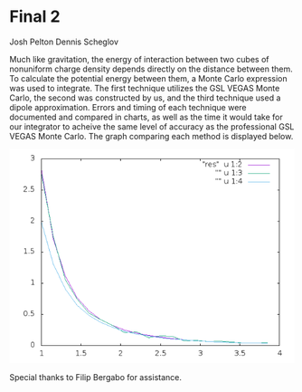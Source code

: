# Final 2
  Josh Pelton Dennis Scheglov

  Much like gravitation, the energy of interaction between two cubes of nonuniform charge density depends directly on the distance between them. To calculate the potential energy between them, a Monte Carlo expression was used to integrate. The first technique utilizes the GSL VEGAS Monte Carlo, the second was constructed by us, and the third technique used a dipole approximation. Errors and timing of each technique were documented and compared in charts, as well as the time it would take for our integrator to acheive the same level of accuracy as the professional GSL VEGAS Monte Carlo. The graph comparing each method is displayed below.

![Energy of Interaction as Measured with Three Techniques](vegas.png)

Special thanks to Filip Bergabo for assistance.
